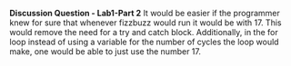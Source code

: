 **Discussion Question - Lab1-Part 2**
It would be easier if the programmer knew for sure that whenever fizzbuzz would run it would be with 17.
This would remove the need for a try and catch block.
Additionally, in the for loop instead of using a variable for the number of cycles the loop would make, one would be able to just use the number 17.
